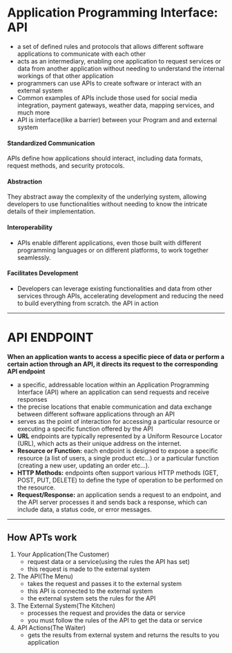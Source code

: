 # Application Programming Interface: API
- a set of defined rules and protocols that allows different software applications to communicate with each other
- acts as an intermediary, enabling one application to request services or data from another application without needing to understand the internal workings of that other application
- programmers can use APIs to create software or interact with an external system
- Common examples of APIs include those used for social media integration, payment gateways, weather data, mapping services, and much more
- API is interface(like a barrier) between your Program and and external system

#### Standardized Communication
APIs define how applications should interact, including data formats, request methods, and security protocols.
#### Abstraction
They abstract away the complexity of the underlying system, allowing developers to use functionalities without needing to know the intricate details of their implementation.
#### Interoperability
- APIs enable different applications, even those built with different programming languages or on different platforms, to work together seamlessly.
#### Facilitates Development
- Developers can leverage existing functionalities and data from other services through APIs, accelerating development and reducing the need to build everything from scratch.
the API in action

_______________________________________________________________________________________

# API ENDPOINT
**When an application wants to access a specific piece of data or perform a certain action through an API, it directs its request to the corresponding API endpoint**
- a specific, addressable location within an Application Programming Interface (API) where an application can send requests and receive responses
-  the precise locations that enable communication and data exchange between different software applications through an API
- serves as the point of interaction for accessing a particular resource or executing a specific function offered by the API
- **URL** endpoints are typically represented by a Uniform Resource Locator (URL), which acts as their unique address on the internet.
- **Resource or Function:** each endpoint is designed to expose a specific resource (a list of users, a single product etc...) or a particular function (creating a new user, updating an order etc...).
- **HTTP Methods:** endpoints often support various HTTP methods (GET, POST, PUT, DELETE) to define the type of operation to be performed on the resource.
- **Request/Response:** an application sends a request to an endpoint, and the API server processes it and sends back a response, which can include data, a status code, or error messages.


_______________________________________________________________________________________


## How APTs work
1. Your Application(The Customer)
    - request data or a service(using the rules the API has set)
    - this request is made to the external system
2. The API(The Menu)
    - takes the request and passes it to the external system
    - this API is connected to the external system
    - the external system sets the rules for the API
3. The External System(The Kitchen)
    - processes the request and provides the data or service
    - you must follow the rules of the API to get the data or service
4. API Actions(The Waiter)
    - gets the results from external system and returns the results to you application